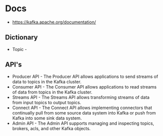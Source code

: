 # Docs

* https://kafka.apache.org/documentation/

## Dictionary

* Topic - 

## API's

* Producer API - The Producer API allows applications to send streams of data to topics in the Kafka cluster.
* Consumer API - The Consumer API allows applications to read streams of data from topics in the Kafka cluster.
* Streams API - The Streams API allows transforming streams of data from input topics to output topics.
* Connect API - The Connect API allows implementing connectors that continually pull from some source data system into
  Kafka or push from Kafka into some sink data system.
* Admin API - The Admin API supports managing and inspecting topics, brokers, acls, and other Kafka objects.